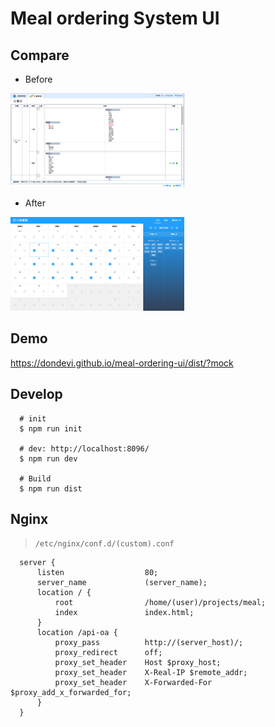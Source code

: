 <!--
/**
 * @author dondevi
 * @create 2017-11-17
 */
-->

# Meal ordering System UI


## Compare

- Before
<img src="./before.png" height="150">

- After
<img src="./after.png" height="150">


## Demo

<https://dondevi.github.io/meal-ordering-ui/dist/?mock>


## Develop

```shell
  # init
  $ npm run init

  # dev: http://localhost:8096/
  $ npm run dev

  # Build
  $ npm run dist
```

## Nginx
> `/etc/nginx/conf.d/(custom).conf`

```shell
  server {
      listen                  80;
      server_name             (server_name);
      location / {
          root                /home/(user)/projects/meal;
          index               index.html;
      }
      location /api-oa {
          proxy_pass          http://(server_host)/;
          proxy_redirect      off;
          proxy_set_header    Host $proxy_host;
          proxy_set_header    X-Real-IP $remote_addr;
          proxy_set_header    X-Forwarded-For $proxy_add_x_forwarded_for;
      }
  }
```
